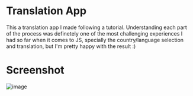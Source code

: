 # Translation App

This a translation app I made following a tutorial. Understanding each part of the process was definetely one of the most challenging experiences I had so far when it comes to JS, specially the country/language selection and translation, but I'm pretty happy with the result :)


# Screenshot

![image](https://github.com/arturburatto/translation-app/assets/72110904/17ee2770-767c-4964-ab1d-9a3b8f930619)


